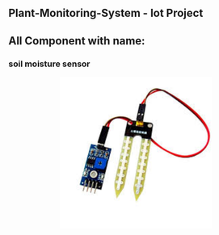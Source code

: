 ## Plant-Monitoring-System - Iot Project
## All Component with name:

<h3 align="left"> soil moisture sensor </h3> 
<div align="center">
    <img src="https://github.com/Rabbi-hasan0/Plant-Monitoring-System/blob/main/Image/soil-sensor.jpg" width="300" height="300">
</div>
